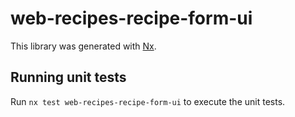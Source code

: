 # web-recipes-recipe-form-ui

This library was generated with [Nx](https://nx.dev).

## Running unit tests

Run `nx test web-recipes-recipe-form-ui` to execute the unit tests.
